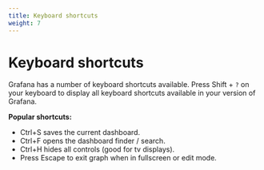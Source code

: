 ```yaml
---
title: Keyboard shortcuts
weight: 7
---
```


# Keyboard shortcuts

Grafana has a number of keyboard shortcuts available. Press Shift + `?` on your keyboard to display all keyboard shortcuts available in your version of Grafana.

**Popular shortcuts:**

- Ctrl+S saves the current dashboard.
- Ctrl+F opens the dashboard finder / search.
- Ctrl+H hides all controls (good for tv displays).
- Press Escape to exit graph when in fullscreen or edit mode.

